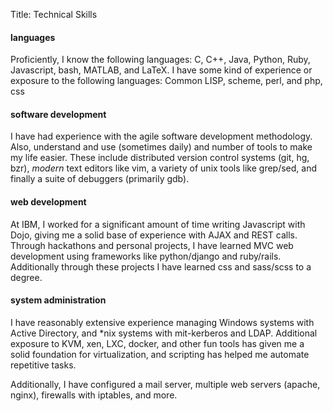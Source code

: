 Title: Technical Skills

#### languages
Proficiently, I know the following languages: C, C++, Java, Python, Ruby,
Javascript, bash, MATLAB, and LaTeX. 
I have some kind of experience or exposure to the following languages:
Common LISP, scheme, perl, and php, css

#### software development
I have had experience with the agile software development methodology. Also,
understand and use (sometimes daily) and number of tools to make my life
easier. These include distributed version control systems (git, hg, bzr),
*modern* text editors like vim, a variety of unix tools like grep/sed, and
finally a suite of debuggers (primarily gdb).

#### web development
At IBM, I worked for a significant amount of time writing Javascript with Dojo,
giving me a solid base of experience with AJAX and REST calls. Through
hackathons and personal projects, I have learned MVC web development using
frameworks like python/django and ruby/rails. Additionally through these
projects I have learned css and sass/scss to a degree.

#### system administration
I have reasonably extensive experience managing Windows systems with Active
Directory, and *nix systems with mit-kerberos and LDAP. Additional exposure to
KVM, xen, LXC, docker, and other fun tools has given me a solid foundation for
virtualization, and scripting has helped me automate repetitive tasks.

Additionally, I have configured a mail server, multiple web servers (apache,
nginx), firewalls with iptables, and more.
